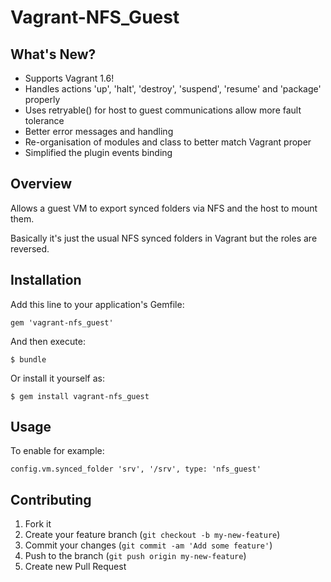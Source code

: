 # Vagrant-NFS_Guest

## What's New?

- Supports Vagrant 1.6!
- Handles actions 'up', 'halt', 'destroy', 'suspend', 'resume' and 'package' properly
- Uses retryable() for host to guest communications allow more fault tolerance
- Better error messages and handling
- Re-organisation of modules and class to better match Vagrant proper
- Simplified the plugin events binding

## Overview

Allows a guest VM to export synced folders via NFS and the host to mount them.

Basically it's just the usual NFS synced folders in Vagrant but the roles are reversed.

## Installation

Add this line to your application's Gemfile:

    gem 'vagrant-nfs_guest'

And then execute:

    $ bundle

Or install it yourself as:

    $ gem install vagrant-nfs_guest

## Usage

To enable for example:

```config.vm.synced_folder 'srv', '/srv', type: 'nfs_guest'```

## Contributing

1. Fork it
2. Create your feature branch (`git checkout -b my-new-feature`)
3. Commit your changes (`git commit -am 'Add some feature'`)
4. Push to the branch (`git push origin my-new-feature`)
5. Create new Pull Request
